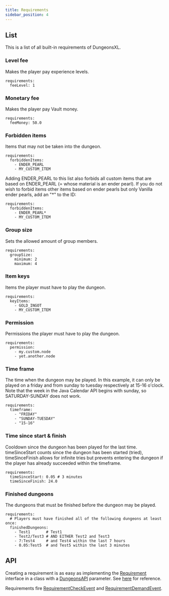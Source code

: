```yaml
---
title: Requirements
sidebar_position: 4
---
```


## List
This is a list of all built-in requirements of DungeonsXL.

### Level fee
Makes the player pay experience levels.
```
requirements:
  feeLevel: 1
```

### Monetary fee
Makes the player pay Vault money.
```
requirements:
  feeMoney: 50.0
```

### Forbidden items
Items that may not be taken into the dungeon.
```
requirements:
  forbiddenItems:
    - ENDER_PEARL
    - MY_CUSTOM_ITEM
```

Adding ENDER_PEARL to this list also forbids all custom items that are based on ENDER_PEARL (= whose material is an ender pearl). If you do not wish to forbid items other items based on ender pearls but only Vanilla ender pearls, add an "*" to the ID:

```
requirements:
  forbiddenItems:
    - ENDER_PEARL*
    - MY_CUSTOM_ITEM
```

### Group size
Sets the allowed amount of group members.
```
requirements:
  groupSize:
    minimum: 2
    maximum: 4
```

### Item keys
Items the player must have to play the dungeon.
```
requirements:
  keyItems:
    - GOLD_INGOT
    - MY_CUSTOM_ITEM
```

### Permission
Permissions the player must have to play the dungeon.
```
requirements:
  permission:
    - my.custom.node
    - yet.another.node
```

### Time frame
The time when the dungeon may be played.
In this example, it can only be played on a friday and from sunday to tuesday respectively at 15-16 o'clock.
Note that the week in the Java Calendar API begins with sunday, so SATURDAY-SUNDAY does not work.
```
requirements:
  timeframe:
    - "FRIDAY"
    - "SUNDAY-TUESDAY"
    - "15-16"
```

### Time since start & finish
Cooldown since the dungeon has been played for the last time. timeSinceStart counts since the dungeon has been started (tried), timeSinceFinish allows for infinite tries but prevents entering the dungeon if the player has already succeeded within the timeframe.
```
requirements:
  timeSinceStart: 0.05 # 3 minutes
  timeSinceFinish: 24.0
```

### Finished dungeons
The dungeons that must be finished before the dungeon may be played.
```
requirements:
  # Players must have finished all of the following dungeons at least once:
  finishedDungeons:
    - Test1       # Test1
    - Test2/Test3 # AND EITHER Test2 and Test3
    - 7:Test4     # and Test4 within the last 7 hours
    - 0.05:Test5  # and Test5 within the last 3 minutes
```

## API
Creating a requirement is as easy as implementing the [Requirement](https://erethon.de/javadocs/dungeonsxl/de/erethon/dungeonsxl/api/Requirement.html) interface in a class with a [DungeonsAPI](https://erethon.de/javadocs/dungeonsxl/de/erethon/dungeonsxl/api/DungeonsAPI.html) parameter. See [here](https://github.com/DRE2N/DungeonsXL/blob/master/core/src/main/java/de/erethon/dungeonsxl/requirement/FeeMoneyRequirement.java) for reference.

Requirements fire [RequirementCheckEvent](https://erethon.de/javadocs/dungeonsxl/de/erethon/dungeonsxl/api/event/requirement/RequirementCheckEvent.html) and [RequirementDemandEvent](https://erethon.de/javadocs/dungeonsxl/de/erethon/dungeonsxl/api/event/requirement/RequirementDemandEvent.html).